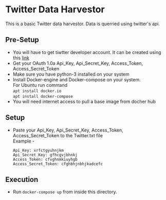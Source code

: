 # Twitter Data Harvestor

This is a basic Twitter data harvestor. Data is querried using twitter's api. 

## Pre-Setup
- You will have to get tiwtter developer account. It can be created using this [link](https://developer.twitter.com/)
- Get your OAuth 1.0a Api_Key, Api_Secret_Key, Access_Token, Access_Secret_Token
- Make sure you have python-3 installed on your system
- Install Docker-engine and Docker-compose on your system.<br/> For Ubuntu run command <br/>```apt install docker.io```<br/>```apt install docker-compose```
- You will need internet access to pull a base image from docher hub

## Setup
- Paste your Api_Key, Api_Secret_Key, Access_Token, Access_Secret_Token to the Twitter.txt file <br />
Example -<br />
  ```
  Api_Key: xrfctgyuhnjkm
  Api_Secret_Key: gfhcgvjbhnkj
  Access_Token: cfvghnmkiuyhgb
  Access_Secret_Token: cfghbhjnbhjkadcefc
  ```
## Execution
- Run ```docker-compose up``` from inside this directory.
